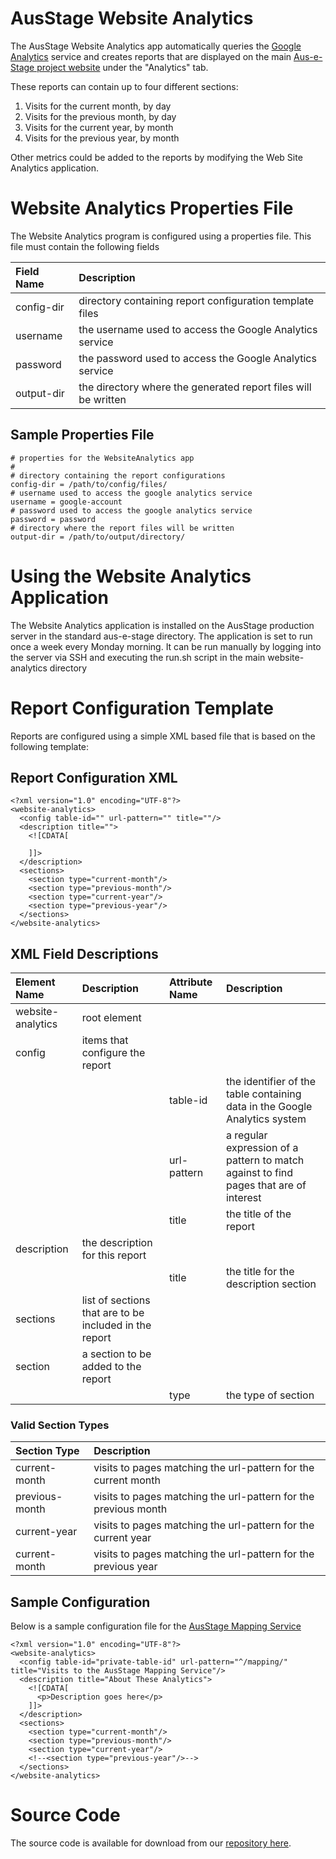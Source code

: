 <h1> AusStage Website Analytics </h1>

The AusStage Website Analytics app automatically queries the [Google Analytics](http://www.google.com/analytics) service and creates reports that are displayed on the main [Aus-e-Stage project website](http://beta.ausstage.edu.au/) under the "Analytics" tab.

These reports can contain up to four different sections:

  1. Visits for the current month, by day
  1. Visits for the previous month, by day
  1. Visits for the current year, by month
  1. Visits for the previous year, by month

Other metrics could be added to the reports by modifying the Web Site Analytics application.



# Website Analytics Properties File #

The Website Analytics program is configured using a properties file. This file must contain the following fields

| **Field Name** | **Description** |
|:---------------|:----------------|
| config-dir   | directory containing report configuration template files |
| username     | the username used to access the Google Analytics service |
| password     | the password used to access the Google Analytics service |
| output-dir   | the directory where the generated report files will be written |

## Sample Properties File ##

```
# properties for the WebsiteAnalytics app
#
# directory containing the report configurations
config-dir = /path/to/config/files/
# username used to access the google analytics service
username = google-account
# password used to access the google analytics service
password = password
# directory where the report files will be written
output-dir = /path/to/output/directory/
```

# Using the Website Analytics Application #

The Website Analytics application is installed on the AusStage production server in the standard aus-e-stage directory. The application is set to run once a week every Monday morning. It can be run manually by logging into the server via SSH and executing the run.sh script in the main website-analytics directory

# Report Configuration Template #

Reports are configured using a simple XML based file that is based on the following template:

## Report Configuration XML ##

```
<?xml version="1.0" encoding="UTF-8"?>
<website-analytics>
  <config table-id="" url-pattern="" title=""/>
  <description title="">
    <![CDATA[
      
    ]]>
  </description>
  <sections>
    <section type="current-month"/>
    <section type="previous-month"/>
    <section type="current-year"/>
    <section type="previous-year"/>
  </sections>
</website-analytics>
```

## XML Field Descriptions ##

| **Element Name**    | **Description**                   | **Attribute Name** | **Description** |
|:--------------------|:----------------------------------|:-------------------|:----------------|
| website-analytics | root element                    |                  |               |
| config            | items that configure the report |                  |               |
|                   |                                 | table-id         | the identifier of the table containing data in the Google Analytics system |
|                   |                                 | url-pattern      | a regular expression of a pattern to match against to find pages that are of interest |
|                   |                                 | title            | the title of the report |
| description       | the description for this report |                  |                         |
|                   |                                 | title            | the title for the description section |
| sections          | list of sections that are to be included in the report |  |  |
| section           | a section to be added to the report |  |  |
|                   |                                 | type | the type of section |

### Valid Section Types ###

| **Section Type** | **Description** |
|:-----------------|:----------------|
| current-month  | visits to pages matching the url-pattern for the current month  |
| previous-month | visits to pages matching the url-pattern for the previous month |
| current-year   | visits to pages matching the url-pattern for the current year   |
| current-month  | visits to pages matching the url-pattern for the previous year  |

## Sample Configuration ##

Below is a sample configuration file for the [AusStage Mapping Service](MappingService.md)

```
<?xml version="1.0" encoding="UTF-8"?>
<website-analytics>
  <config table-id="private-table-id" url-pattern="^/mapping/" title="Visits to the AusStage Mapping Service"/>
  <description title="About These Analytics">
    <![CDATA[
      <p>Description goes here</p>
    ]]>
  </description>
  <sections>
    <section type="current-month"/>
    <section type="previous-month"/>
    <section type="current-year"/>
    <!--<section type="previous-year"/>-->
  </sections>
</website-analytics>
```

# Source Code #

The source code is available for download from our [repository here](http://code.google.com/p/aus-e-stage/source/browse/#svn%2Ftrunk%2Fwebsite-analytics).